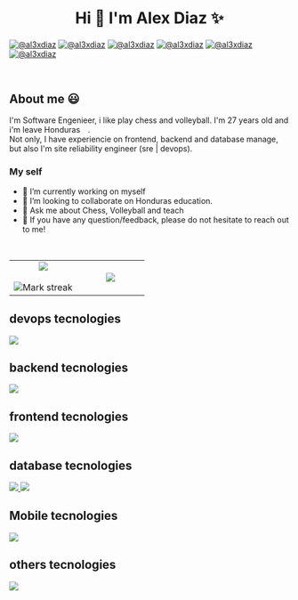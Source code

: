 <h1 align="center">Hi 👋  I'm Alex Diaz ✨ </h1> 

<p align="left">
  <a href="https://linkedin.com/in/al3xdiaz" target="blank"><img align="center" src="https://img.shields.io/badge/LinkedIn-0077B5?style=for-the-badge&logo=linkedin&logoColor=white" alt="@al3xdiaz"/></a>
  <a href="https://gitlab.com/al3xdiaz" target="blank"><img align="center" src="https://img.shields.io/badge/GitLab-330F63?style=for-the-badge&logo=gitlab&logoColor=white" alt="@al3xdiaz"/></a>
  <a href = "https://twitter.com/al3xsierra" target="blank"><img align="center" src="https://img.shields.io/badge/Twitter-1DA1F2?style=for-the-badge&logo=twitter&logoColor=white" alt="@al3xdiaz"  /></a>
  <a href = "https://discord.com/users/1028806986457960488" target="blank"><img align="center" src="https://img.shields.io/badge/Discord-7289DA?style=for-the-badge&logo=discord&logoColor=white" alt="@al3xdiaz"  /></a>
  <a href = "https://www.youtube.com/@al3xdiaz" target="blank"><img align="center" src="https://img.shields.io/badge/YouTube-%23FF0000.svg?style=for-the-badge&logo=YouTube&logoColor=white" alt="@al3xdiaz"  /></a>
  <a href = "mailto:alexleonel96@hotmail.com" target="blank"><img align="center" src="https://img.shields.io/badge/Microsoft_Outlook-0078D4?style=for-the-badge&logo=microsoft-outlook&logoColor=white" alt="@al3xdiaz"  /></a>
</p>
<br>
<h2>About me 😃</h2>
<!--Intro start-->
<p align="left">
  I'm Software Engenieer, i like play chess and volleyball. I'm 27 years old and i'm leave Honduras <img src="https://raw.githubusercontent.com/csmoore/country-flag-icons/master/country-flags-4x3-svg/hn.svg" style="height: 10px" />.
  <br />
  Not only, I have experiencie on frontend, backend and database manage, but also I'm site reliability engineer (sre | devops). 
  <br />
</p>
  <h3> My self </h3>
  <ul>
    <li>🔭 I’m currently working on myself</li>
    <li>👯 I’m looking to collaborate on Honduras education.</li>
    <li>💬 Ask me about Chess, Volleyball and teach</li>
    <li>💬 If you have any question/feedback, please do not hesitate to reach out to me!</li>  
  </ul>
<!--Intro end-->
<br>
<!--- stats & Trophy (start) -->
<p align="center">
  <!--- stats (start) -->
<table align="center">
<tr border="none">
<td width="50%" align="center">
  
  <img  align="center"  src="https://github-readme-stats.vercel.app/api?username=al3xdiaz&theme=dark&show_icons=true&count_private=true" />
  <br></br>
  <img  title="🔥 Get streak stats for your profile at git.io/streak-stats" alt="Mark streak" src="https://github-readme-streak-stats.herokuapp.com/?user=al3xdiaz&theme=dark&hide_border=false" /> 
</td>

<td width="50%" align="center">

  <img  align="center"  src="https://github-readme-stats.anuraghazra1.vercel.app/api/top-langs/?username=al3xdiaz&theme=dark&hide_border=false&no-bg=true&no-frame=true&langs_count=10"/>
  
  </td>
</tr>
</table>
<!--- stats (end) -->
<!--tech stack icons-->
<h2 >devops tecnologies</h2>
<p align="left">
  <a href="https://skillicons.dev">
    <img src="https://skillicons.dev/icons?i=aws,terraform,ansible,docker,kubernetes,cloudflare,prometheus,grafana,git,github,gitlab,jenkins,githubactions,nginx&perline=12" />
  </a>
</p>
<h2 >backend tecnologies</h2>
<p align="left">
  <a href="https://skillicons.dev">
    <img src="https://skillicons.dev/icons?i=go,nodejs,js,ts,java,py,django,flask,cs,dotnet,php,&perline=12" />
  </a>
</p>
<h2 >frontend tecnologies</h2>
<p align="left">
  <a href="https://skillicons.dev">
    <img src="https://skillicons.dev/icons?i=html,css,js,ts,react,styledcomponents,vue,nextjs,nuxtjs,graphql&perline=12" />
  </a>
</p>
<h2 >database tecnologies</h2>
<p align="left">
  <a href="https://skillicons.dev">
    <img src="https://skillicons.dev/icons?i=mysql,postgres,sqlite,&perline=12" />
  <a href="https://skillicons.dev">
    <img src="https://skillicons.dev/icons?i=mongodb,&perline=12" />
  </a>
  </a>
</p>
<h2 >Mobile tecnologies</h2>
<p align="left">
  <a href="https://skillicons.dev">
    <img src="https://skillicons.dev/icons?i=androidstudio,java,react&perline=12" />
  </a>
</p>
<h2 >others tecnologies</h2>
<p align="left">
  <a href="https://skillicons.dev">
    <img src="https://skillicons.dev/icons?i=figma,vscode,vim,regex,bash,linux&perline=12" />
  </a>
</p>
<br>
<br>
<br><br>
<br>
<br><br><br>
<br><br>
